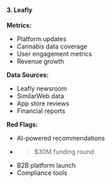 #### 3. Leafly

**Metrics:**

- Platform updates
- Cannabis data coverage
- User engagement metrics
- Revenue growth

**Data Sources:**

- Leafly newsroom
- SimilarWeb data
- App store reviews
- Financial reports

**Red Flags:**

- AI-powered recommendations
- >$30M funding round
- B2B platform launch
- Compliance tools
